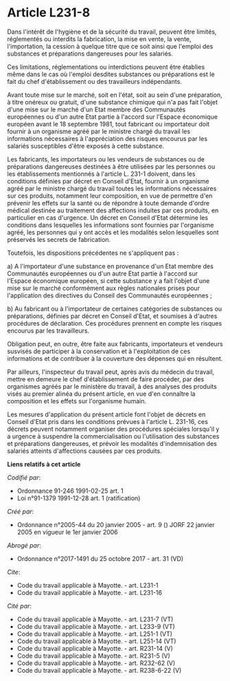 # Article L231-8

Dans l'intérêt de l'hygiène et de la sécurité du travail, peuvent être limités, réglementés ou interdits la fabrication, la
mise en vente, la vente, l'importation, la cession à quelque titre que ce soit ainsi que l'emploi des substances et
préparations dangereuses pour les salariés.

Ces limitations, réglementations ou interdictions peuvent être établies même dans le cas où l'emploi desdites substances ou
préparations est le fait du chef d'établissement ou des travailleurs indépendants.

Avant toute mise sur le marché, soit en l'état, soit au sein d'une préparation, à titre onéreux ou gratuit, d'une substance
chimique qui n'a pas fait l'objet d'une mise sur le marché d'un Etat membre des Communautés européennes ou d'un autre Etat
partie à l'accord sur l'Espace économique européen avant le 18 septembre 1981, tout fabricant ou importateur doit fournir à
un organisme agréé par le ministre chargé du travail les informations nécessaires à l'appréciation des risques encourus par
les salariés susceptibles d'être exposés à cette substance.

Les fabricants, les importateurs ou les vendeurs de substances ou de préparations dangereuses destinées à être utilisées par
les personnes ou les établissements mentionnés à l'article L. 231-1 doivent, dans les conditions définies par décret en
Conseil d'Etat, fournir à un organisme agréé par le ministre chargé du travail toutes les informations nécessaires sur ces
produits, notamment leur composition, en vue de permettre d'en prévenir les effets sur la santé ou de répondre à toute
demande d'ordre médical destinée au traitement des affections induites par ces produits, en particulier en cas d'urgence. Un
décret en Conseil d'Etat détermine les conditions dans lesquelles les informations sont fournies par l'organisme agréé, les
personnes qui y ont accès et les modalités selon lesquelles sont préservés les secrets de fabrication.

Toutefois, les dispositions précédentes ne s'appliquent pas :

a) A l'importateur d'une substance en provenance d'un Etat membre des Communautés européennes ou d'un autre Etat partie à
l'accord sur l'Espace économique européen, si cette substance y a fait l'objet d'une mise sur le marché conformément aux
règles nationales prises pour l'application des directives du Conseil des Communautés européennes ;

b) Au fabricant ou à l'importateur de certaines catégories de substances ou préparations, définies par décret en Conseil
d'Etat, et soumises à d'autres procédures de déclaration. Ces procédures prennent en compte les risques encourus par les
travailleurs.

Obligation peut, en outre, être faite aux fabricants, importateurs et vendeurs susvisés de participer à la conservation et à
l'exploitation de ces informations et de contribuer à la couverture des dépenses qui en résultent.

Par ailleurs, l'inspecteur du travail peut, après avis du médecin du travail, mettre en demeure le chef d'établissement de
faire procéder, par des organismes agréés par le ministère du travail, à des analyses des produits visés au premier alinéa du
présent article, en vue d'en connaître la composition et les effets sur l'organisme humain.

Les mesures d'application du présent article font l'objet de décrets en Conseil d'Etat pris dans les conditions prévues à
l'article L. 231-16, ces décrets peuvent notamment organiser des procédures spéciales lorsqu'il y a urgence à suspendre la
commercialisation ou l'utilisation des substances et préparations dangereuses, et prévoir les modalités d'indemnisation des
salariés atteints d'affections causées par ces produits.

**Liens relatifs à cet article**

_Codifié par_:

  - Ordonnance 91-246 1991-02-25 art. 1
  - Loi n°91-1379 1991-12-28 art. 1 (ratification)

_Créé par_:

  - Ordonnance n°2005-44 du 20 janvier 2005 - art. 9 () JORF 22 janvier 2005 en vigueur le 1er janvier 2006

_Abrogé par_:

  - Ordonnance n°2017-1491 du 25 octobre 2017 - art. 31 (VD)

_Cite_:

  - Code du travail applicable à Mayotte. - art. L231-1
  - Code du travail applicable à Mayotte. - art. L231-16

_Cité par_:

  - Code du travail applicable à Mayotte. - art. L231-7 (VT)
  - Code du travail applicable à Mayotte. - art. L233-9 (VT)
  - Code du travail applicable à Mayotte. - art. L251-1 (VT)
  - Code du travail applicable à Mayotte. - art. L251-14 (VT)
  - Code du travail applicable à Mayotte. - art. R231-14 (V)
  - Code du travail applicable à Mayotte. - art. R231-5 (V)
  - Code du travail applicable à Mayotte. - art. R232-62 (V)
  - Code du travail applicable à Mayotte. - art. R238-6-22 (V)

